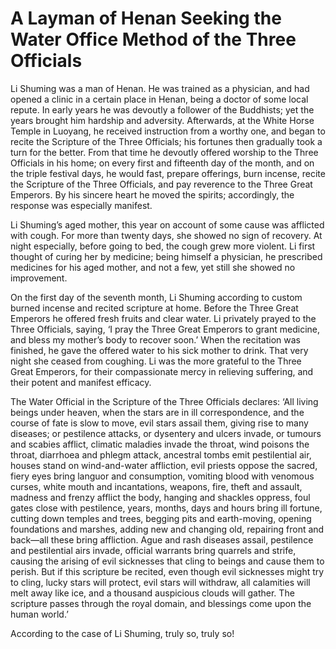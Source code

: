 # A Layman of Henan Seeking the Water Office Method of the Three Officials

Li Shuming was a man of Henan. He was trained as a physician, and had opened a clinic in a certain place in Henan, being a doctor of some local repute. In early years he was devoutly a follower of the Buddhists; yet the years brought him hardship and adversity. Afterwards, at the White Horse Temple in Luoyang, he received instruction from a worthy one, and began to recite the Scripture of the Three Officials; his fortunes then gradually took a turn for the better. From that time he devoutly offered worship to the Three Officials in his home; on every first and fifteenth day of the month, and on the triple festival days, he would fast, prepare offerings, burn incense, recite the Scripture of the Three Officials, and pay reverence to the Three Great Emperors. By his sincere heart he moved the spirits; accordingly, the response was especially manifest.

Li Shuming’s aged mother, this year on account of some cause was afflicted with cough. For more than twenty days, she showed no sign of recovery. At night especially, before going to bed, the cough grew more violent. Li first thought of curing her by medicine; being himself a physician, he prescribed medicines for his aged mother, and not a few, yet still she showed no improvement.

On the first day of the seventh month, Li Shuming according to custom burned incense and recited scripture at home. Before the Three Great Emperors he offered fresh fruits and clear water. Li privately prayed to the Three Officials, saying, ‘I pray the Three Great Emperors to grant medicine, and bless my mother’s body to recover soon.’ When the recitation was finished, he gave the offered water to his sick mother to drink. That very night she ceased from coughing. Li was the more grateful to the Three Great Emperors, for their compassionate mercy in relieving suffering, and their potent and manifest efficacy.

The Water Official in the Scripture of the Three Officials declares: ‘All living beings under heaven, when the stars are in ill correspondence, and the course of fate is slow to move, evil stars assail them, giving rise to many diseases; or pestilence attacks, or dysentery and ulcers invade, or tumours and scabies afflict, climatic maladies invade the throat, wind poisons the throat, diarrhoea and phlegm attack, ancestral tombs emit pestilential air, houses stand on wind-and-water affliction, evil priests oppose the sacred, fiery eyes bring languor and consumption, vomiting blood with venomous curses, white mouth and incantations, weapons, fire, theft and assault, madness and frenzy afflict the body, hanging and shackles oppress, foul gates close with pestilence, years, months, days and hours bring ill fortune, cutting down temples and trees, begging pits and earth-moving, opening foundations and marshes, adding new and changing old, repairing front and back—all these bring affliction. Ague and rash diseases assail, pestilence and pestilential airs invade, official warrants bring quarrels and strife, causing the arising of evil sicknesses that cling to beings and cause them to perish. But if this scripture be recited, even though evil sicknesses might try to cling, lucky stars will protect, evil stars will withdraw, all calamities will melt away like ice, and a thousand auspicious clouds will gather. The scripture passes through the royal domain, and blessings come upon the human world.’

According to the case of Li Shuming, truly so, truly so!

